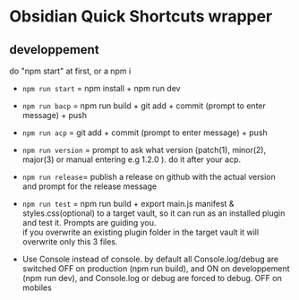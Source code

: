 # Obsidian Quick Shortcuts wrapper



## developpement

do "npm start" at first, or a npm i 
- `npm run start` = npm install + npm run dev
- `npm run bacp` = npm run build +  git add + commit (prompt to enter message) + push
- `npm run acp` = git add + commit (prompt to enter message) + push
- `npm run version` = prompt to ask what version (patch(1), minor(2), major(3) or manual entering e.g 1.2.0 ). do it after your acp.
- `npm run release`= publish a release on github with the actual version and prompt for the release message
- `npm run test` = npm run build + export main.js manifest & styles.css(optional) to a target vault, so it can run as an installed plugin and test it.
Prompts are guiding you.    
if you overwrite an existing plugin folder in the target vault it will overwrite only this 3 files.

- Use Console instead of console. by default all Console.log/debug are switched OFF on production (npm run build), and ON on developpement (npm run dev), and Console.log or debug are forced to debug.  OFF on mobiles